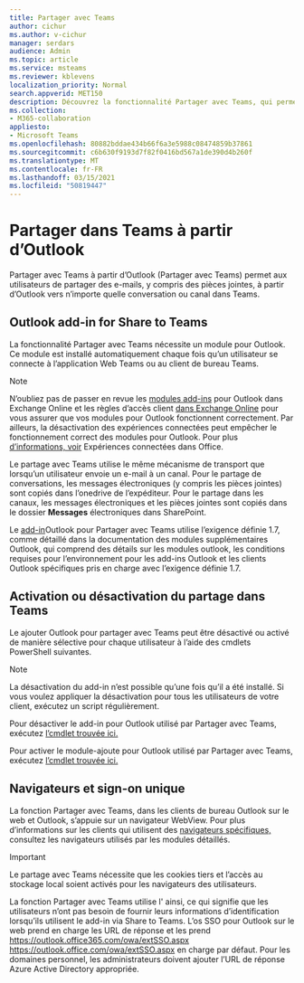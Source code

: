```yaml
---
title: Partager avec Teams
author: cichur
ms.author: v-cichur
manager: serdars
audience: Admin
ms.topic: article
ms.service: msteams
ms.reviewer: kblevens
localization_priority: Normal
search.appverid: MET150
description: Découvrez la fonctionnalité Partager avec Teams, qui permet aux utilisateurs de partager des e-mails et des pièces jointes à partir d’Outlook dans n’importe quelle conversation ou canal dans Teams.
ms.collection:
- M365-collaboration
appliesto:
- Microsoft Teams
ms.openlocfilehash: 80882bddae434b66f6a3e5988c08474859b37861
ms.sourcegitcommit: c6b630f9193d7f82f0416bd567a1de390d4b260f
ms.translationtype: MT
ms.contentlocale: fr-FR
ms.lasthandoff: 03/15/2021
ms.locfileid: "50819447"
---
```

# <a name="share-to-teams-from-outlook"></a>Partager dans Teams à partir d’Outlook

Partager avec Teams à partir d’Outlook (Partager avec Teams) permet aux utilisateurs de partager des e-mails, y compris des pièces jointes, à partir d’Outlook vers n’importe quelle conversation ou canal dans Teams.

## <a name="outlook-add-in-for-share-to-teams"></a>Outlook add-in for Share to Teams 

La fonctionnalité Partager avec Teams nécessite un module pour Outlook. Ce module est installé automatiquement chaque fois qu’un utilisateur se connecte à l’application Web Teams ou au client de bureau Teams.

> [!NOTE]
> N’oubliez pas de passer en revue les [modules add-ins](https://docs.microsoft.com/exchange/clients-and-mobile-in-exchange-online/add-ins-for-outlook/add-ins-for-outlook) pour Outlook dans Exchange Online et les règles d’accès client [dans Exchange Online](https://docs.microsoft.com/exchange/clients-and-mobile-in-exchange-online/client-access-rules/client-access-rules) pour vous assurer que vos modules pour Outlook fonctionnent correctement. Par ailleurs, la désactivation des expériences connectées peut empêcher le fonctionnement correct des modules pour Outlook. Pour plus [d’informations, voir](https://support.microsoft.com/topic/connected-experiences-in-office-8d2c04f7-6428-4e6e-ac58-5828d4da5b7c) Expériences connectées dans Office.  

Le partage avec Teams utilise le même mécanisme de transport que lorsqu’un utilisateur envoie un e-mail à un canal. Pour le partage de conversations, les messages électroniques (y compris les pièces jointes) sont copiés dans l’onedrive de l’expéditeur. Pour le partage dans les canaux, les messages électroniques et les pièces jointes sont copiés dans le dossier **Messages** électroniques dans SharePoint.

Le [add-in](/exchange/clients-and-mobile-in-exchange-online/add-ins-for-outlook/add-ins-for-outlook)Outlook pour Partager avec Teams utilise l’exigence définie 1.7, comme détaillé dans la documentation des modules supplémentaires Outlook, qui comprend des détails sur les modules outlook, les conditions requises pour l’environnement pour les add-ins Outlook et les clients Outlook spécifiques pris en charge avec l’exigence définie 1.7.

## <a name="enabling-or-disabling-share-to-teams"></a>Activation ou désactivation du partage dans Teams

Le ajouter Outlook pour partager avec Teams peut être désactivé ou activé de manière sélective pour chaque utilisateur à l’aide des cmdlets PowerShell suivantes.

> [!NOTE]
> La désactivation du add-in n’est possible qu’une fois qu’il a été installé. Si vous voulez appliquer la désactivation pour tous les utilisateurs de votre client, exécutez un script régulièrement.

Pour désactiver le add-in pour Outlook utilisé par Partager avec Teams, exécutez [l’cmdlet trouvée ici.](https://docs.microsoft.com/powershell/module/exchange/disable-app?view=exchange-ps) 

Pour activer le module-ajoute pour Outlook utilisé par Partager avec Teams, exécutez [l’cmdlet trouvée ici.](https://docs.microsoft.com/powershell/module/exchange/enable-app?view=exchange-ps)

## <a name="browsers-and-single-sign-on"></a>Navigateurs et sign-on unique

La fonction Partager avec Teams, dans les clients de bureau Outlook sur le web et Outlook, s’appuie sur un navigateur WebView. Pour plus d’informations sur les clients qui utilisent des [navigateurs spécifiques,](https://docs.microsoft.com/office/dev/add-ins/concepts/browsers-used-by-office-web-add-ins) consultez les navigateurs utilisés par les modules détaillés. 

> [!IMPORTANT]
> Le partage avec Teams nécessite que les cookies tiers et l’accès au stockage local soient activés pour les navigateurs des utilisateurs.

La fonction Partager avec Teams utilise l' ainsi, ce qui signifie que les utilisateurs n’ont pas besoin de fournir leurs informations d’identification lorsqu’ils utilisent le add-in via Share to Teams. L’os SSO pour Outlook sur le web prend en charge les URL de réponse et les prend https://outlook.office365.com/owa/extSSO.aspx https://outlook.office.com/owa/extSSO.aspx en charge par défaut. Pour les domaines personnel, les administrateurs doivent ajouter l’URL de réponse Azure Active Directory appropriée.